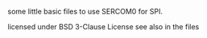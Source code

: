 some little basic files to use SERCOM0 for SPI. 

licensed under BSD 3-Clause License see also in the files